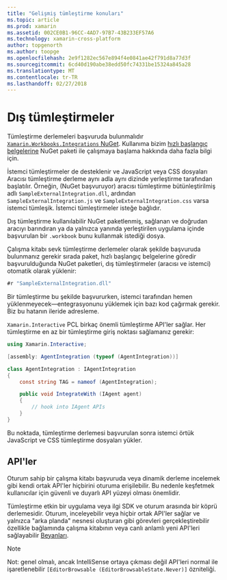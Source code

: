 ```yaml
---
title: "Gelişmiş tümleştirme konuları"
ms.topic: article
ms.prod: xamarin
ms.assetid: 002CE0B1-96CC-4AD7-97B7-43B233EF57A6
ms.technology: xamarin-cross-platform
author: topgenorth
ms.author: toopge
ms.openlocfilehash: 2e9f1282ec567e894f4e0841ae42f791d8a77d3f
ms.sourcegitcommit: 6cd40d190abe38edd50fc74331be15324a845a28
ms.translationtype: MT
ms.contentlocale: tr-TR
ms.lasthandoff: 02/27/2018
---
```

# <a name="external-integrations"></a>Dış tümleştirmeler

Tümleştirme derlemeleri başvuruda bulunmalıdır [ `Xamarin.Workbooks.Integrations` NuGet][nuget]. Kullanıma bizim [hızlı başlangıç belgelerine](~/tools/workbooks/sdk/index.md) NuGet paketi ile çalışmaya başlama hakkında daha fazla bilgi için.

İstemci tümleştirmeler de desteklenir ve JavaScript veya CSS dosyaları Aracısı tümleştirme derleme aynı adla aynı dizinde yerleştirme tarafından başlatılır. Örneğin, (NuGet başvuruyor) aracısı tümleştirme bütünleştirilmiş adlı `SampleExternalIntegration.dll`, ardından `SampleExternalIntegration.js` ve `SampleExternalIntegration.css` varsa istemci tümleşik. İstemci tümleştirmeler isteğe bağlıdır.

Dış tümleştirme kullanılabilir NuGet paketlenmiş, sağlanan ve doğrudan aracıyı barındıran ya da yalnızca yanında yerleştirilen uygulama içinde başvurulan bir `.workbook` bunu kullanmak istediği dosya.

Çalışma kitabı sevk tümleştirme derlemeler olarak şekilde başvuruda bulunmanız gerekir sırada paket, hızlı başlangıç belgelerine göredir başvurulduğunda NuGet paketleri, dış tümleştirmeler (aracısı ve istemci) otomatik olarak yüklenir:

```csharp
#r "SampleExternalIntegration.dll"
```

Bir tümleştirme bu şekilde başvururken, istemci tarafından hemen yüklenmeyecek&mdash;entegrasyonunu yüklemek için bazı kod çağırmak gerekir. Biz bu hatanın ileride adresleme.

`Xamarin.Interactive` PCL birkaç önemli tümleştirme API'ler sağlar. Her tümleştirme en az bir tümleştirme giriş noktası sağlamanız gerekir:

```csharp
using Xamarin.Interactive;

[assembly: AgentIntegration (typeof (AgentIntegration))]

class AgentIntegration : IAgentIntegration
{
    const string TAG = nameof (AgentIntegration);

    public void IntegrateWith (IAgent agent)
    {
        // hook into IAgent APIs
    }
}
```

Bu noktada, tümleştirme derlemesi başvurulan sonra istemci örtük JavaScript ve CSS tümleştirme dosyaları yükler.

## <a name="apis"></a>API'ler

Oturum sahip bir çalışma kitabı başvuruda veya dinamik derleme incelemek gibi kendi ortak API'ler hiçbirini oturuma erişilebilir. Bu nedenle keşfetmek kullanıcılar için güvenli ve duyarlı API yüzeyi olması önemlidir.

Tümleştirme etkin bir uygulama veya ilgi SDK ve oturum arasında bir köprü derlemesidir. Oturum, inceleyebilir veya hiçbir ortak API'ler sağlar ve yalnızca "arka planda" nesnesi oluşturan gibi görevleri gerçekleştirebilir özellikle bağlamında çalışma kitabının veya canlı anlamlı yeni API'leri sağlayabilir [Beyanları](~/tools/workbooks/sdk/representations.md).

> [!NOTE]
> Not: genel olmalı, ancak IntelliSense ortaya çıkması değil API'leri normal ile işaretlenebilir `[EditorBrowsable (EditorBrowsableState.Never)]` özniteliği.

[nuget]: https://nuget.org/packages/Xamarin.Workbooks.Integration
